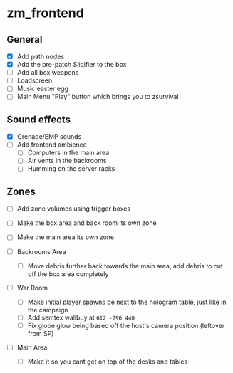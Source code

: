 # zm_frontend

## General
- [x] Add path nodes
- [x] Add the pre-patch Sliqifier to the box
- [ ] Add all box weapons
- [ ] Loadscreen
- [ ] Music easter egg
- [ ] Main Menu "Play" button which brings you to zsurvival

## Sound effects
- [x] Grenade/EMP sounds
- [ ] Add frontend ambience
  - [ ] Computers in the main area
  - [ ] Air vents in the backrooms
  - [ ] Humming on the server racks

## Zones
- [ ] Add zone volumes using trigger boxes
- [ ] Make the box area and back room its own zone
- [ ] Make the main area its own zone

- [ ] Backrooms Area
  - [ ] Move debris further back towards the main area, add debris to cut off the box area completely

- [ ] War Room
  - [ ] Make initial player spawns be next to the hologram table, just like in the campaign
  - [ ] Add semtex wallbuy at `612 -296 440`
  - [ ] Fix globe glow being based off the host's camera position (leftover from SP)

- [ ] Main Area
  - [ ] Make it so you cant get on top of the desks and tables